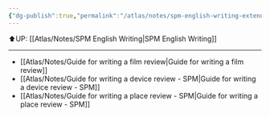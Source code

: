 ```yaml
---
{"dg-publish":true,"permalink":"/atlas/notes/spm-english-writing-extended-essay/"}
---
```


⬆️UP: [[Atlas/Notes/SPM English Writing\|SPM English Writing]]

---

- [[Atlas/Notes/Guide for writing a film review\|Guide for writing a film review]]
- [[Atlas/Notes/Guide for writing a device review - SPM\|Guide for writing a device review - SPM]]
- [[Atlas/Notes/Guide for writing a place review - SPM\|Guide for writing a place review - SPM]]